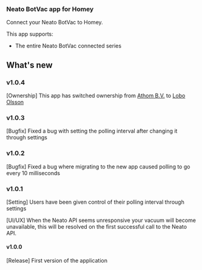 ### Neato BotVac app for Homey  
Connect your Neato BotVac to Homey.

This app supports:
* The entire Neato BotVac connected series

## What's new
### v1.0.4
[Ownership] This app has switched ownership from [Athom B.V.](https://github.com/athombv) to [Lobo Olsson](https://github.com/loboolsson)

### v1.0.3
[Bugfix] Fixed a bug with setting the polling interval after changing it through settings

### v1.0.2
[Bugfix] Fixed a bug where migrating to the new app caused polling to go every 10 milliseconds

### v1.0.1
[Setting] Users have been given control of their polling interval through settings

[UI/UX] When the Neato API seems unresponsive your vacuum will become unavailable, this will be resolved on the first successful call to the Neato API.

#### v1.0.0
[Release] First version of the application
